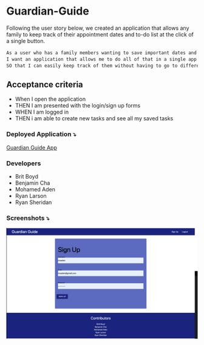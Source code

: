 # Guardian-Guide

Following the user story below, we created an application that allows any family to keep track of their appointment dates and to-do list at the click of a single button.

```md
As a user who has a family members wanting to save important dates and tasks
I want an application that allows me to do all of that in a single app
SO that I can easily keep track of them without having to go to different apps.
```

## Acceptance criteria

- When I open the application
- THEN I am presented with the login/sign up forms
- WHEN I am logged in
- THEN i am able to create new tasks and see all my saved tasks

### Deployed Application ⤵️

[Guardian Guide App](https://guardian-guide-1222.herokuapp.com/)

### Developers

- Brit Boyd
- Benjamin Cha
- Mohamed Aden
- Ryan Larson
- Ryan Sheridan

### Screenshots ⤵️

![App images](./Assets/screen-1.png)

